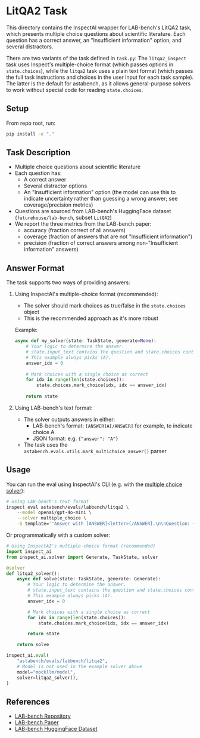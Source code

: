 # LitQA2 Task

This directory contains the InspectAI wrapper for LAB-bench's LitQA2 task, which presents multiple choice questions about scientific literature. Each question has a correct answer, an "Insufficient information" option, and several distractors.

There are two variants of the task defined in `task.py`: The `litqa2_inspect` task uses Inspect's multiple-choice format (which passes options in `state.choices`), while the `litqa2` task uses a plain text format (which passes the full task instructions and choices in the user input for each task sample).  The latter is the default for astabench, as it allows general-purpose solvers to work without special code for reading `state.choices`.

## Setup

From repo root, run:
```sh
pip install -e "."
```

## Task Description

- Multiple choice questions about scientific literature
- Each question has:
  - A correct answer
  - Several distractor options
  - An "Insufficient information" option (the model can use this to indicate
    uncertainty rather than guessing a wrong answer; see coverage/precision metrics)
- Questions are sourced from LAB-bench's HuggingFace dataset (`futurehouse/lab-bench`, subset `LitQA2`)
- We report the three metrics from the LAB-bench paper:
    - accuracy (fraction correct of all answers)
    - coverage (fraction of answers that are not "Insufficient information")
    - precision (fraction of correct answers among non-"Insufficient information" answers)

## Answer Format

The task supports two ways of providing answers:

1. Using InspectAI's multiple-choice format (recommended):
   - The solver should mark choices as true/false in the `state.choices` object
   - This is the recommended approach as it's more robust
   
   Example:
   ```python
   async def my_solver(state: TaskState, generate=None):
       # Your logic to determine the answer.
       # state.input_text contains the question and state.choices contains the choices.
       # This example always picks (A).
       answer_idx = 0
       
       # Mark choices with a single choice as correct
       for idx in range(len(state.choices)):
           state.choices.mark_choice(idx, idx == answer_idx)
       
       return state
   ```

2. Using LAB-bench's text format:
   - The solver outputs answers in either:
      - LAB-bench's format: `[ANSWER]A[/ANSWER]` for example, to indicate choice A
      - JSON format: e.g. `{"answer": "A"}`
   - The task uses the `astabench.evals.utils.mark_multichoice_answer()` parser

## Usage

You can run the eval using InspectAI's CLI (e.g. with the [multiple choice
solver](https://inspect.ai-safety-institute.org.uk/solvers.html#sec-multiple-choice)):

```bash
# Using LAB-bench's text format
inspect eval astabench/evals/labbench/litqa2 \
    --model openai/gpt-4o-mini \
    --solver multiple_choice \
    -S template='"Answer with [ANSWER]<letter>[/ANSWER].\n\nQuestion: {question}\n\nChoices:\n{choices}"'
```

Or programmatically with a custom solver:

```python
# Using InspectAI's multiple-choice format (recommended)
import inspect_ai
from inspect_ai.solver import Generate, TaskState, solver

@solver
def litqa2_solver():
    async def solve(state: TaskState, generate: Generate):
        # Your logic to determine the answer.
        # state.input_text contains the question and state.choices contains the choices.
        # This example always picks (A).
        answer_idx = 0

        # Mark choices with a single choice as correct
        for idx in range(len(state.choices)):
            state.choices.mark_choice(idx, idx == answer_idx)

        return state

    return solve

inspect_ai.eval(
    "astabench/evals/labbench/litqa2",
    # Model is not used in the example solver above
    model="mockllm/model",
    solver=litqa2_solver(),
)
```

## References

- [LAB-bench Repository](https://github.com/Future-House/LAB-Bench)
- [LAB-bench Paper](https://arxiv.org/abs/2407.10362)
- [LAB-bench HuggingFace Dataset](https://huggingface.co/datasets/futurehouse/lab-bench)
